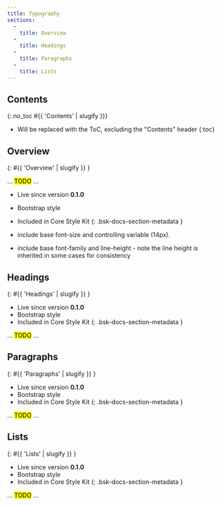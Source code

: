 ```yaml
---
title: Typography
sections:
  -
    title: Overview
  -
    title: Headings
  -
    title: Paragraphs
  -
    title: Lists
---
```


## Contents
{:.no_toc #{{ 'Contents' | slugify }}}

* Will be replaced with the ToC, excluding the "Contents" header
{:toc}

## Overview
{: #{{ 'Overview' | slugify }} }

... <mark>TODO</mark> ...
* <span class="label label-phase label-phase-live">Live</span> since version **0.1.0**
* Bootstrap style
* <i class="fa fa-check" aria-hidden="true"></i> Included in Core Style Kit
{: .bsk-docs-section-metadata }


* include base font-size and controlling variable (14px).
* include base font-family and line-height - note the line height is inherited in some cases for consistency

## Headings
{: #{{ 'Headings' | slugify }} }

* <span class="label label-phase label-phase-live">Live</span> since version **0.1.0**
* Bootstrap style
* <i class="fa fa-check" aria-hidden="true"></i> Included in Core Style Kit
{: .bsk-docs-section-metadata }

... <mark>TODO</mark> ...

## Paragraphs
{: #{{ 'Paragraphs' | slugify }} }

* <span class="label label-phase label-phase-live">Live</span> since version **0.1.0**
* Bootstrap style
* <i class="fa fa-check" aria-hidden="true"></i> Included in Core Style Kit
{: .bsk-docs-section-metadata }

... <mark>TODO</mark> ...

## Lists
{: #{{ 'Lists' | slugify }} }

* <span class="label label-phase label-phase-live">Live</span> since version **0.1.0**
* Bootstrap style
* <i class="fa fa-check" aria-hidden="true"></i> Included in Core Style Kit
{: .bsk-docs-section-metadata }

... <mark>TODO</mark> ...
